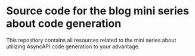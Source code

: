 # Source code for the blog mini series about code generation
This repository contains all resources related to the mini series about utilizing AsyncAPI code generation to your advantage.
